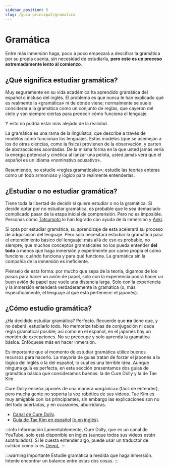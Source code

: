 ```yaml
---
sidebar_position: 5
slug: /guia-principal/gramatica
---
```

# Gramática

Entre más inmersión haga, poco a poco empezará a descifrar la gramática por su propia cuenta, sin necesidad de estudiarla, **pero este es un proceso extremadamente lento al comienzo**. 

## ¿Qué significa estudiar gramática?
Muy seguramente en su vida académica ha aprendido gramática del español o incluso del inglés. El problema es que nunca le han explicado qué es realmente la «gramática» ni de dónde viene; normalmente se suele considerar a la gramática como un conjunto de reglas, que cayeron del cielo y son siempre ciertas para predecir cómo funciona el lenguaje. 

Y esto no podría estar más alejado de la realidad.

La gramática es una rama de la lingüístca, que describe a través de modelos cómo funcionan los lenguajes. Estos modelos (que se asemejan a los de otras ciencias, como la física) provienen de la observación, y parten de abstracciones acordadas. De la misma forma en la que usted jamás vería la energía potencial y cinética al lanzar una pelota, usted jamás verá que el español es un idioma «nominativo acusativo».

Resumiendo, no estudie «reglas gramaticales»; estudie las teorías enteras como un todo armonioso y lógico para realmente entenderlas.

## ¿Estudiar o no estudiar gramática? 
Tiene toda la libertad de decidir si quiere estudiar o no la gramática. Si decide optar por no estudiar gramática, es probable que le sea demasiado complicado pasar de la etapa inicial de comprensión. Pero no es imposible. Personas como [Tatsumoto](https://tatsumoto.neocities.org/blog/index.html) lo han logrado con ayuda de la inmersión y [Anki](../configuration/Anki.mdx). 

Si opta por estudiar gramática, su aprendizaje de esta acelerará su proceso de adquisición del lenguaje. Pero solo necesitará estudiar la gramática para el entendimiento básico del lenguaje; más allá de eso es probable, no siempre, que muchos conceptos gramaticales no los pueda entender **del todo** a menos que haga inmersión y experimente por carne propia el cómo funciona, cuándo funciona y para qué funciona. La gramática sin la compañia de la inmersión es ineficiente.

Piénselo de esta forma: por mucho que sepa de la teoría, digamos de los pasos para hacer un avión de papel, solo con la experiencia podrá hacer un buen avión de papel que vuele una distancia larga. Solo con la experiencia y la inmersión entenderá verdaderamente la gramática (o, más específicamente, el lenguaje al que esta pertenece: el japonés).

## ¿Cómo estudio gramática?
¿Ha decidido estudiar gramática? Perfecto. Recuerde que **no** tiene que, y no deberá, estudiarlo todo. No memorize tablas de conjugación ni cada regla gramatical posible; así como en el español, en el japonés hay un montón de excepciones. No se preocupe y solo aprenda la gramática básica. Enfóquese más en hacer inmersión.

Es importante que al momento de estudiar gramática utilice buenos recursos para hacerlo. La mayoría de guías tratan de forzar el japonés a la lógica del inglés o la del español, lo cual es una terrible idea. Aunque ninguna guía es perfecta, en esta sección presentamos dos guías de gramática básica que consideramos buenas: la de Cure Dolly y la de Tae Kim. 

Cure Dolly enseña japonés de una manera «orgánica» (fácil de entender), pero mucha gente no soporta la voz robótica de sus videos. Tae Kim es muy amigable con los principiantes, sin embargo las explicaciones son no del todo acertadas, y en ocasiones, aburridoras.

- [Canal de Cure Dolly](https://www.youtube.com/playlist?list=PLg9uYxuZf8x_A-vcqqyOFZu06WlhnypWj).
- [Guía de Tae Kim en español](https://www.guidetojapanese.org/spanish/index.html) [(o en inglés)](http://guidetojapanese.org/learn/grammar).

:::info Información
Lamentablemente, Cure Dolly, que es un canal de YouTube, solo está disponible en inglés (aunque todos sus vídeos están subtitulados). Si le cuesta entender algo, puede usar un traductor de calidad como lo es [DeepL](https://www.deepl.com/translator).
:::

:::warning Importante
Estudie gramática a medida que haga inmersión. Intente encontrar un balance entre estas dos cosas.
:::
